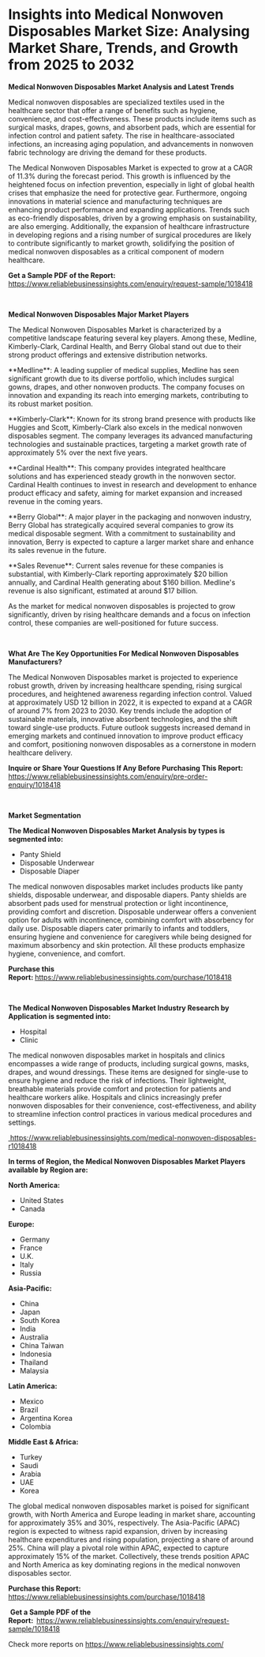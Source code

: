 <p><h1>Insights into Medical Nonwoven Disposables Market Size: Analysing Market Share, Trends, and Growth from 2025 to 2032</h1></p><p><strong>Medical Nonwoven Disposables Market Analysis and Latest Trends</strong></p>
<p><p>Medical nonwoven disposables are specialized textiles used in the healthcare sector that offer a range of benefits such as hygiene, convenience, and cost-effectiveness. These products include items such as surgical masks, drapes, gowns, and absorbent pads, which are essential for infection control and patient safety. The rise in healthcare-associated infections, an increasing aging population, and advancements in nonwoven fabric technology are driving the demand for these products.</p><p>The Medical Nonwoven Disposables Market is expected to grow at a CAGR of 11.3% during the forecast period. This growth is influenced by the heightened focus on infection prevention, especially in light of global health crises that emphasize the need for protective gear. Furthermore, ongoing innovations in material science and manufacturing techniques are enhancing product performance and expanding applications. Trends such as eco-friendly disposables, driven by a growing emphasis on sustainability, are also emerging. Additionally, the expansion of healthcare infrastructure in developing regions and a rising number of surgical procedures are likely to contribute significantly to market growth, solidifying the position of medical nonwoven disposables as a critical component of modern healthcare.</p></p>
<p><strong>Get a Sample PDF of the Report:&nbsp;</strong> <a href="https://www.reliablebusinessinsights.com/enquiry/request-sample/1018418?utm_campaign=2318&utm_medium=2&utm_source=Github&utm_content=ia&utm_term=21032025&utm_id=medical-nonwoven-disposables">https://www.reliablebusinessinsights.com/enquiry/request-sample/1018418</a></p>
<p>&nbsp;</p>
<p><strong>Medical Nonwoven Disposables Major Market Players</strong></p>
<p><p>The Medical Nonwoven Disposables Market is characterized by a competitive landscape featuring several key players. Among these, Medline, Kimberly-Clark, Cardinal Health, and Berry Global stand out due to their strong product offerings and extensive distribution networks.</p><p>**Medline**: A leading supplier of medical supplies, Medline has seen significant growth due to its diverse portfolio, which includes surgical gowns, drapes, and other nonwoven products. The company focuses on innovation and expanding its reach into emerging markets, contributing to its robust market position.</p><p>**Kimberly-Clark**: Known for its strong brand presence with products like Huggies and Scott, Kimberly-Clark also excels in the medical nonwoven disposables segment. The company leverages its advanced manufacturing technologies and sustainable practices, targeting a market growth rate of approximately 5% over the next five years.</p><p>**Cardinal Health**: This company provides integrated healthcare solutions and has experienced steady growth in the nonwoven sector. Cardinal Health continues to invest in research and development to enhance product efficacy and safety, aiming for market expansion and increased revenue in the coming years.</p><p>**Berry Global**: A major player in the packaging and nonwoven industry, Berry Global has strategically acquired several companies to grow its medical disposable segment. With a commitment to sustainability and innovation, Berry is expected to capture a larger market share and enhance its sales revenue in the future.</p><p>**Sales Revenue**: Current sales revenue for these companies is substantial, with Kimberly-Clark reporting approximately $20 billion annually, and Cardinal Health generating about $160 billion. Medline's revenue is also significant, estimated at around $17 billion. </p><p>As the market for medical nonwoven disposables is projected to grow significantly, driven by rising healthcare demands and a focus on infection control, these companies are well-positioned for future success.</p></p>
<p>&nbsp;</p>
<p><strong>What Are The Key Opportunities For Medical Nonwoven Disposables Manufacturers?</strong></p>
<p><p>The Medical Nonwoven Disposables market is projected to experience robust growth, driven by increasing healthcare spending, rising surgical procedures, and heightened awareness regarding infection control. Valued at approximately USD 12 billion in 2022, it is expected to expand at a CAGR of around 7% from 2023 to 2030. Key trends include the adoption of sustainable materials, innovative absorbent technologies, and the shift toward single-use products. Future outlook suggests increased demand in emerging markets and continued innovation to improve product efficacy and comfort, positioning nonwoven disposables as a cornerstone in modern healthcare delivery.</p></p>
<p><strong>Inquire or Share Your Questions If Any Before Purchasing This Report:</strong> <a href="https://www.reliablebusinessinsights.com/enquiry/pre-order-enquiry/1018418?utm_campaign=2318&utm_medium=2&utm_source=Github&utm_content=ia&utm_term=21032025&utm_id=medical-nonwoven-disposables">https://www.reliablebusinessinsights.com/enquiry/pre-order-enquiry/1018418</a></p>
<p>&nbsp;</p>
<p><strong>Market Segmentation</strong></p>
<p><strong>The Medical Nonwoven Disposables Market Analysis by types is segmented into:</strong></p>
<p><ul><li>Panty Shield</li><li>Disposable Underwear</li><li>Disposable Diaper</li></ul></p>
<p><p>The medical nonwoven disposables market includes products like panty shields, disposable underwear, and disposable diapers. Panty shields are absorbent pads used for menstrual protection or light incontinence, providing comfort and discretion. Disposable underwear offers a convenient option for adults with incontinence, combining comfort with absorbency for daily use. Disposable diapers cater primarily to infants and toddlers, ensuring hygiene and convenience for caregivers while being designed for maximum absorbency and skin protection. All these products emphasize hygiene, convenience, and comfort.</p></p>
<p><strong>Purchase this Report:&nbsp;</strong><a href="https://www.reliablebusinessinsights.com/purchase/1018418?utm_campaign=2318&utm_medium=2&utm_source=Github&utm_content=ia&utm_term=21032025&utm_id=medical-nonwoven-disposables">https://www.reliablebusinessinsights.com/purchase/1018418</a></p>
<p>&nbsp;</p>
<p><strong>The Medical Nonwoven Disposables Market Industry Research by Application is segmented into:</strong></p>
<p><ul><li>Hospital</li><li>Clinic</li></ul></p>
<p><p>The medical nonwoven disposables market in hospitals and clinics encompasses a wide range of products, including surgical gowns, masks, drapes, and wound dressings. These items are designed for single-use to ensure hygiene and reduce the risk of infections. Their lightweight, breathable materials provide comfort and protection for patients and healthcare workers alike. Hospitals and clinics increasingly prefer nonwoven disposables for their convenience, cost-effectiveness, and ability to streamline infection control practices in various medical procedures and settings.</p></p>
<p><a href="https://www.reliablebusinessinsights.com/medical-nonwoven-disposables-r1018418?utm_campaign=2318&utm_medium=2&utm_source=Github&utm_content=ia&utm_term=21032025&utm_id=medical-nonwoven-disposables">&nbsp;https://www.reliablebusinessinsights.com/medical-nonwoven-disposables-r1018418</a></p>
<p><strong>In terms of Region, the Medical Nonwoven Disposables Market Players available by Region are:</strong></p>
<p>
    <p> <strong> North America: </strong>
        <ul>
            <li>United States</li>
            <li>Canada</li>
        </ul>
        </p> 
    <p> <strong> Europe: </strong>
        <ul>
            <li>Germany</li>
            <li>France</li>
            <li>U.K.</li>
            <li>Italy</li>
            <li>Russia</li>
        </ul>
        </p> 
    <p> <strong> Asia-Pacific: </strong>
        <ul>
            <li>China</li>
            <li>Japan</li>
            <li>South Korea</li>
            <li>India</li>
            <li>Australia</li>
            <li>China Taiwan</li>
            <li>Indonesia</li>
            <li>Thailand</li>
            <li>Malaysia</li>
        </ul>
        </p> 
    <p> <strong> Latin America: </strong>
        <ul>
            <li>Mexico</li>
            <li>Brazil</li>
            <li>Argentina Korea</li>
            <li>Colombia</li>
        </ul>
        </p> 
    <p> <strong> Middle East & Africa: </strong>
        <ul>
            <li>Turkey</li>
            <li>Saudi</li>
            <li>Arabia</li>
            <li>UAE</li>
            <li>Korea</li>
        </ul>
    </p>
    </p>
<p><p>The global medical nonwoven disposables market is poised for significant growth, with North America and Europe leading in market share, accounting for approximately 35% and 30%, respectively. The Asia-Pacific (APAC) region is expected to witness rapid expansion, driven by increasing healthcare expenditures and rising population, projecting a share of around 25%. China will play a pivotal role within APAC, expected to capture approximately 15% of the market. Collectively, these trends position APAC and North America as key dominating regions in the medical nonwoven disposables sector.</p></p>
<p><strong>Purchase this Report: </strong><a href="https://www.reliablebusinessinsights.com/purchase/1018418?utm_campaign=2318&utm_medium=2&utm_source=Github&utm_content=ia&utm_term=21032025&utm_id=medical-nonwoven-disposables">https://www.reliablebusinessinsights.com/purchase/1018418</a></p>
<p>&nbsp;<strong>Get a Sample PDF of the Report:&nbsp;&nbsp;</strong><a href="https://www.reliablebusinessinsights.com/enquiry/request-sample/1018418?utm_campaign=2318&utm_medium=2&utm_source=Github&utm_content=ia&utm_term=21032025&utm_id=medical-nonwoven-disposables">https://www.reliablebusinessinsights.com/enquiry/request-sample/1018418</a></p>
<p><strong></strong></p>
<p>Check more reports on <a href="https://www.reliablebusinessinsights.com/?utm_campaign=2318&utm_medium=2&utm_source=Github&utm_content=ia&utm_term=21032025&utm_id=medical-nonwoven-disposables">https://www.reliablebusinessinsights.com/</a></p>